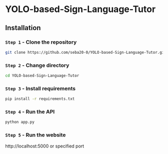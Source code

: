 # YOLO-based-Sign-Language-Tutor
## Installation
### `Step 1` - Clone the repository
```bash
git clone https://github.com/seba20-0/YOLO-based-Sign-Language-Tutor.git
```
### `Step 2` - Change directory
```bash
cd YOLO-based-Sign-Language-Tutor
```

### `Step 3` - Install requirements
```bash
pip install -r requirements.txt
```

### `Step 4` - Run the API
```bash
python app.py
```

### `Step 5` - Run the website

http://localhost:5000  or specified port
